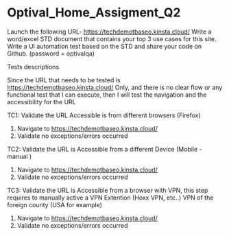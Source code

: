 # Optival_Home_Assigment_Q2

 Launch the following URL- https://techdemotbaseo.kinsta.cloud/
Write a word/excel STD document that contains your top 3 use cases for this site.
Write a UI automation test based on the STD and share your code on Github.
(password = optivalqa)


Tests descriptions

Since the URL that needs to be tested is https://techdemotbaseo.kinsta.cloud/
Only, and there is no clear flow or any functional test that I can execute, then I will test the navigation and the accessibility for the URL 


TC1:
Validate the URL Accessible is from different browsers (Firefox)
1.	Navigate to https://techdemotbaseo.kinsta.cloud/
2.	Validate no exceptions/errors occurred 


TC2:
Validate the URL is Accessible from a different Device (Mobile - manual )
1.	Navigate to https://techdemotbaseo.kinsta.cloud/
2.	Validate no exceptions/errors occurred 



TC3:
Validate the URL is Accessible from a browser with VPN, this step requires to manually active a VPN Extention (Hoxx VPN, etc..) VPN of the foreign county (USA for example)
1.	Navigate to https://techdemotbaseo.kinsta.cloud/
2.	Validate no exceptions/errors occurred 


